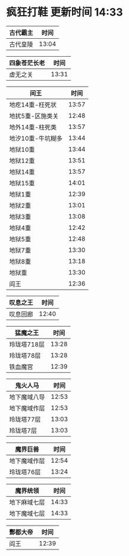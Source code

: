# 疯狂打鞋 更新时间 14:33

| 古代霸主   | 时间    |
|--------|-------|
| 古代皇陵 | 13:04 |

| 四象苍茫长老   | 时间    |
|--------|-------|
| 虚无之关 | 13:31 |

| 间王   | 时间    |
|--------|-------|
| 地疙14重-枉死状 | 13:57 |
| 地扰5重-区施类关 | 12:48 |
| 地外14重-柱死类 | 13:57 |
| 地汐10重-牛坑糊多 | 13:44 |
| 地狱10重 | 13:44 |
| 地狱12重 | 13:51 |
| 地狱14重 | 13:57 |
| 地狱15重 | 14:01 |
| 地狱1重 | 12:39 |
| 地狱2重 | 13:01 |
| 地狱3重 | 13:08 |
| 地狱4重 | 12:42 |
| 地狱5重 | 12:48 |
| 地狱7重 | 13:30 |
| 地狱8重 | 13:18 |
| 地狱重 | 13:30 |
| 阎王 | 12:36 |

| 叹息之王   | 时间    |
|--------|-------|
| 叹息回廊 | 12:40 |

| 猛魔之王   | 时间    |
|--------|-------|
| 玲珑塔718层 | 13:28 |
| 玲珑塔78层 | 13:28 |
| 铁血魔宫 | 12:39 |

| 鬼火人马   | 时间    |
|--------|-------|
| 地下魔域八导 | 12:53 |
| 地下魔域作层 | 12:53 |
| 玲珑塔77层 | 13:03 |
| 玲珑塔7层 | 13:03 |

| 魔界巨兽   | 时间    |
|--------|-------|
| 地下魔域作层 | 12:54 |
| 玲珑塔76层 | 13:24 |

| 魔界统领   | 时间    |
|--------|-------|
| 地下麻域七层 | 14:33 |
| 地下魔域七层 | 14:33 |

| 酆都大帝   | 时间    |
|--------|-------|
| 阎王 | 12:39 |